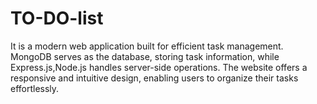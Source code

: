 # TO-DO-list
It is a modern web application built for efficient task management. MongoDB serves as the database, storing task information, while Express.js,Node.js handles server-side operations. The website offers a responsive and intuitive design, enabling users to organize their tasks effortlessly.
